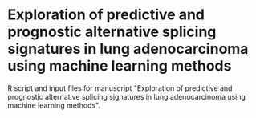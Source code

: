 # Exploration of predictive and prognostic alternative splicing signatures in lung adenocarcinoma using machine learning methods
 R script and input files for manuscript "Exploration of predictive and prognostic alternative splicing signatures in lung adenocarcinoma using machine learning methods".
